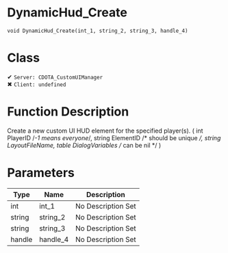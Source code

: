 # DynamicHud_Create
```
void DynamicHud_Create(int_1, string_2, string_3, handle_4)
```
# Class
✔ `Server: CDOTA_CustomUIManager`  
✖ `Client: undefined`  

# Function Description
Create a new custom UI HUD element for the specified player(s). ( int PlayerID /*-1 means everyone*/, string ElementID /* should be unique */, string LayoutFileName, table DialogVariables /* can be nil */ )
# Parameters
Type|Name|Description
--|--|--
int|int_1|No Description Set
string|string_2|No Description Set
string|string_3|No Description Set
handle|handle_4|No Description Set
